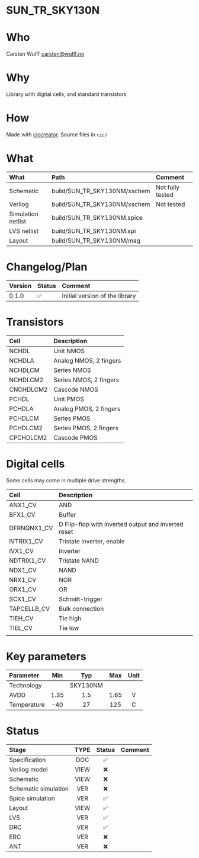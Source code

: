 
# SUN_TR_SKY130N

# Who
Carsten Wulff carsten@wulff.no


# Why
Library with digital cells, and standard transistors

# How
 Made with [ciccreator](https://github.com/wulffern/ciccreator). Source files in
 `cic/`
 

# What

| What               | Path                   | Comment          |
|:-------------------|:----------------------------|:----------------|
| Schematic          | build/SUN_TR_SKY130NM/xschem | Not fully tested |
| Verilog            | build/SUN_TR_SKY130NM/xschem | Not tested       |
| Simulation netlist | build/SUN_TR_SKY130NM.spice  |                  |
| LVS netlist        | build/SUN_TR_SKY130NM.spi    |                  |
| Layout             | build/SUN_TR_SKY130NM/mag    |                  |



# Changelog/Plan
| Version | Status | Comment                        |
|:--------|:-------|:-------------------------------|
| 0.1.0   | :white_check_mark:    | Initial version of the library |


# Transistors
| Cell      | Description            |
|:----------|:-----------------------|
| NCHDL     | Unit NMOS              |
| NCHDLA    | Analog NMOS, 2 fingers |
| NCHDLCM   | Series NMOS            |
| NCHDLCM2  | Series NMOS, 2 fingers |
| CNCHDLCM2 | Cascode NMOS           |
| PCHDL     | Unit PMOS              |
| PCHDLA    | Analog PMOS, 2 fingers |
| PCHDLCM   | Series PMOS            |
| PCHDLCM2  | Series PMOS, 2 fingers |
| CPCHDLCM2 | Cascode PMOS           |


# Digital cells

Some cells may come in multiple drive strengths.

| Cell        | Description                                         |
|:------------|:----------------------------------------------------|
| ANX1_CV     | AND                                                 |
| BFX1_CV     | Buffer                                              |
| DFRNQNX1_CV | D Flip-flop with inverted output and inverted reset |
| IVTRIX1_CV  | Tristate inverter, enable                           |
| IVX1_CV     | Inverter                                            |
| NDTRIX1_CV  | Tristate NAND                                       |
| NDX1_CV     | NAND                                                |
| NRX1_CV     | NOR                                                 |
| ORX1_CV     | OR                                                  |
| SCX1_CV     | Schmitt-trigger                                     |
| TAPCELLB_CV | Bulk connection                                     |
| TIEH_CV     | Tie high                                            |
| TIEL_CV     | Tie low                                             |
|             |                                                     |



# Key parameters
| Parameter           | Min     | Typ           | Max     | Unit  |
| :---                | :-:     | :-:           | :-:     | :---: |
| Technology          |         | SKY130NM  |         |       |
| AVDD                | 1.35    | 1.5           | 1.65    | V     |
| Temperature         | -40     | 27            | 125     | C     |



# Status

| Stage                       | TYPE | Status             | Comment |
|:----------------------------|:----:|:------------------:|:-------:|
| Specification               | DOC  | :white_check_mark: |         |
| Verilog model               | VIEW | :x:                |         |
| Schematic                   | VIEW | :x:                |         |
| Schematic simulation        | VER  | :x:                |         |
| Spice simulation            | VER  | :white_check_mark: |         |
| Layout                      | VIEW | :white_check_mark: |         |
| LVS                         | VER  | :white_check_mark: |         |
| DRC                         | VER  | :white_check_mark: |         |
| ERC                         | VER  | :x:                |         |
| ANT                         | VER  | :x:                |         |




